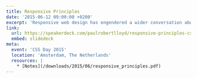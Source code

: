 ```yaml
---
title: Responsive Principles
date: '2015-06-12 09:00:00 +0200'
excerpt: 'Responsive web design has engendered a wider conversation about how we build products that accommodate an increasing breadth of connected devices. This talk will suggest a framework within which we can model this continuing discussion, and outline the principles needed for our work to better respond to a rapidly changing world.'
link:
  url: https://speakerdeck.com/paulrobertlloyd/responsive-principles-css-day
  embed: slidedeck
meta:
  event: 'CSS Day 2015'
  location: 'Amsterdam, The Netherlands'
  resources: |
    * [Notes](/downloads/2015/06/responsive_principles.pdf)
---
```

